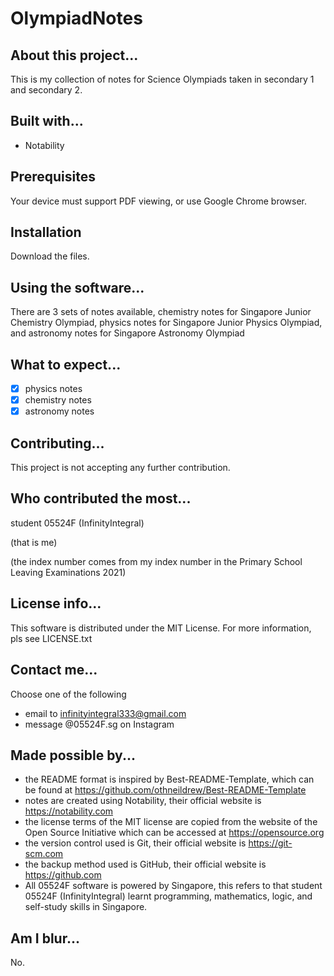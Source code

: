 # OlympiadNotes

## About this project...
This is my collection of notes for Science Olympiads taken in secondary 1 and secondary 2.

## Built with...
- Notability

## Prerequisites
Your device must support PDF viewing, or use Google Chrome browser.

## Installation
Download the files.

## Using the software...
There are 3 sets of notes available, chemistry notes for Singapore Junior Chemistry Olympiad, physics notes for Singapore Junior Physics Olympiad, and astronomy notes for Singapore Astronomy Olympiad

## What to expect...
- [x] physics notes
- [x] chemistry notes
- [x] astronomy notes

## Contributing...
This project is not accepting any further contribution.

## Who contributed the most...
student 05524F (InfinityIntegral)

(that is me)

(the index number comes from my index number in the Primary School Leaving Examinations 2021)

## License info...
This software is distributed under the MIT License. For more information, pls see LICENSE.txt

## Contact me...
Choose one of the following
- email to infinityintegral333@gmail.com
- message @05524F.sg on Instagram

## Made possible by...
- the README format is inspired by Best-README-Template, which can be found at https://github.com/othneildrew/Best-README-Template
- notes are created using Notability, their official website is https://notability.com
- the license terms of the MIT license are copied from the website of the Open Source Initiative which can be accessed at https://opensource.org
- the version control used is Git, their official website is https://git-scm.com
- the backup method used is GitHub, their official website is https://github.com
- All 05524F software is powered by Singapore, this refers to that student 05524F (InfinityIntegral) learnt programming, mathematics, logic, and self-study skills in Singapore.

## Am I blur...
No.

